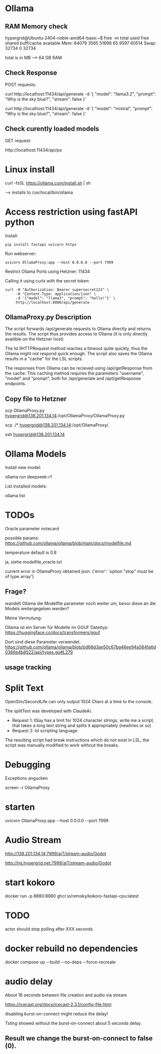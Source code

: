 # Ollama



## RAM Memory check

hypergrid@Ubuntu-2404-noble-amd64-base:~$ free -m
               total        used        free      shared  buff/cache   available
Mem:           64079        3565       51698          65        9597       60514
Swap:          32734           0       32734


total is in MB --> 64 GB RAM



## Check Response

POST requests:

curl http://localhost:11434/api/generate -d '{
  "model": "llama3.2",
  "prompt": "Why is the sky blue?",
  "stream": false
}'

curl http://localhost:11434/api/generate -d '{
  "model": "mistral",
  "prompt": "Why is the sky blue?",
  "stream": false
}'

## Check curently loaded models

GET request:

http://localhost:11434/api/ps


# Linux install

curl -fsSL https://ollama.com/install.sh | sh


--> installs to /usr/local/bin/ollama


# Access restriction using fastAPI python
Install:
```
pip install fastapi uvicorn httpx
```

Run webserver:
```
uvicorn OllamaProxy:app --host 0.0.0.0 --port 7999
```

Restrict Ollama Ports using Hetzner:
11434


Calling it using curls with the secret token:

```
curl -H "Authorization: Bearer supersecret123" \
     -H "Content-Type: application/json" \
     -d '{"model": "llama3", "prompt": "hello!"}' \
     http://localhost:8000/api/generate
```

## OllamaProxy.py Description

The script forwards /api/generate requests to Ollama directly and returns the results. The script thus provides access to Ollama (it is only directly availible on the Hetzner host)

The lsl llHTTPRequest method reaches a timeout quite quickly, thus the Ollama might not respond quick enough. The script also saves the Ollama results in a "cache" for the LSL scripts. 

The responses from Ollama can be recieved using /api/getResponse from the cache. 
This caching method requires the parameters "username", "model" and "prompt", both for /api/generate and /apt/getResponse endpoints.



## Copy file to Hetzner

scp OllamaProxy.py hypergrid@138.201.134.14:/opt/OllamaProxy/OllamaProxy.py

scp ./* hypergrid@138.201.134.14:/opt/OllamaProxy/.

ssh hypergrid@138.201.134.14

# Ollama Models

Install new model:

ollama run deepseek-r1

List installed models:

ollama list



# TODOs

Oracle parameter notecard

possible params:
https://github.com/ollama/ollama/blob/main/docs/modelfile.md

temperature default is 0.8

ja, siehe modelfile_oracle.txt



current error in OllamaProxy
obtained json: {'error': 'option "stop" must be of type array'}


## Frage?

wandelt Ollama die Modelfile parameter noch weiter um, bevor diese an die Models weitergegeben werden?


Meine Vermutung:

Ollama ist ein Server für Modelle im GGUF Dateityp:
https://huggingface.co/docs/transformers/gguf

Dort sind diese Parameter verwendet.
https://github.com/ollama/ollama/blob/bd68d3ae50c67ba46ee94a584fa6d0386e4b8522/api/types.go#L279



## usage tracking





# Split Text

OpenSim/SecondLife can only output 1024 Chars at a time to the console.

The splitText was developed with ClaudeAI.

- Request 1: 
llSay has a limit for 1024 character strings, write me a script, that takes a long text string and splits it appropriately (newlines or so)
- Request 2:
lsl scripting language


The resulting script had break instructions which do not exist in LSL, the script was manually modified to work without the breaks.

# Debugging


Exceptions angucken

screen -r OllamaProxy


# starten

uvicorn OllamaProxy:app --host 0.0.0.0 --port 7999

# Audio Stream

http://138.201.134.14:7999/aiT/stream-audio/Godot

http://hg.hypergrid.net:7999/aiT/stream-audio/Godot

# start kokoro

docker run -p 8880:8880 ghcr.io/remsky/kokoro-fastapi-cpu:latest


# TODO 

actor should stop polling after XXX seconds




# docker rebuild no dependencies


docker compose up --build --no-deps --force-recreate


# audio delay

About 16 seconds between file creation and audio via stream

https://icecast.org/docs/icecast-2.3.1/config-file.html

disabling burst-on-connect might reduce the delay!

Tsting showed without the burst-on-connect about 5 seconds delay.

## Result we change the burst-on-connect to false (0).

